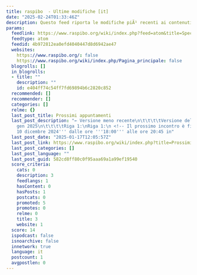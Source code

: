 ```yaml
---
title: raspibo  - Ultime modifiche [it]
date: "2025-02-24T01:33:46Z"
description: Questo feed riporta le modifiche piÃ¹ recenti ai contenuti del sito.
params:
  feedlink: https://www.raspibo.org/wiki/index.php?feed=atom&title=Speciale%3AUltimeModifiche
  feedtype: atom
  feedid: 4b972812ea0efd4040447d8d6942ae47
  websites:
    https://www.raspibo.org/: false
    https://www.raspibo.org/wiki/index.php/Pagina_principale: false
  blogrolls: []
  in_blogrolls:
  - title: ""
    description: ""
    id: e404ff74c54ff7fd69894b6c2820c852
  recommended: []
  recommender: []
  categories: []
  relme: {}
  last_post_title: Prossimi appuntamenti
  last_post_description: "← Versione meno recente\n\t\t\t\tVersione delle 12:05, 17
    gen 2025\n\t\t\t\tRiga 1:\nRiga 1:\n <!-- Il prossimo incontro è fissato per '''martedì
    10 dicembre 2024''' dalle ore '''18:00''' alle ore 20:45 in"
  last_post_date: "2025-01-17T12:05:57Z"
  last_post_link: https://www.raspibo.org/wiki/index.php?title=Prossimi_appuntamenti&diff=7546&oldid=7545
  last_post_categories: []
  last_post_language: ""
  last_post_guid: 582cd8ff80c0f95aaa69a1a99ef19540
  score_criteria:
    cats: 0
    description: 3
    feedlangs: 1
    hasContent: 0
    hasPosts: 1
    postcats: 0
    promoted: 5
    promotes: 0
    relme: 0
    title: 3
    website: 1
  score: 14
  ispodcast: false
  isnoarchive: false
  innetwork: true
  language: it
  postcount: 1
  avgpostlen: 0
---
```

